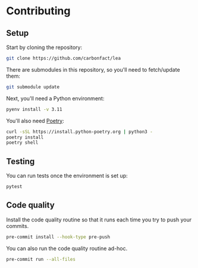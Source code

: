 # Contributing

## Setup

Start by cloning the repository:

```sh
git clone https://github.com/carbonfact/lea
```

There are submodules in this repository, so you'll need to fetch/update them:

```sh
git submodule update
```

Next, you'll need a Python environment:

```sh
pyenv install -v 3.11
```

You'll also need [Poetry](https://python-poetry.org/):

```sh
curl -sSL https://install.python-poetry.org | python3 -
poetry install
poetry shell
```

## Testing

You can run tests once the environment is set up:

```sh
pytest
```

## Code quality

Install the code quality routine so that it runs each time you try to push your commits.

```sh
pre-commit install --hook-type pre-push
```

You can also run the code quality routine ad-hoc.

```sh
pre-commit run --all-files
```
